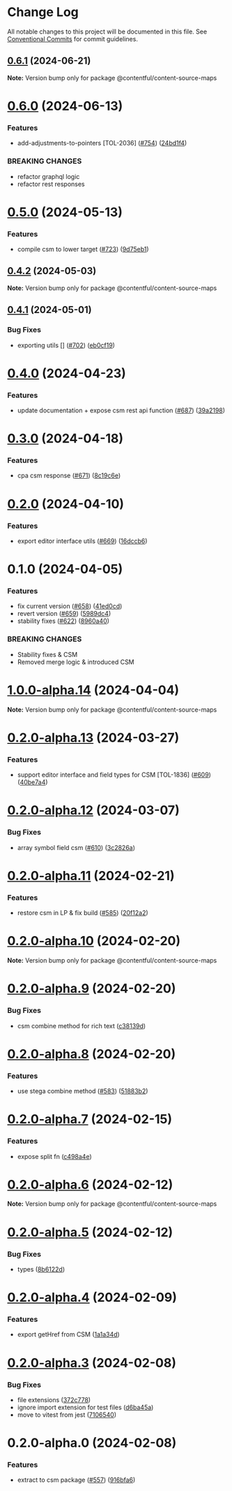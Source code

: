 # Change Log

All notable changes to this project will be documented in this file.
See [Conventional Commits](https://conventionalcommits.org) for commit guidelines.

## [0.6.1](https://github.com/contentful/live-preview/compare/@contentful/content-source-maps@0.6.0...@contentful/content-source-maps@0.6.1) (2024-06-21)

**Note:** Version bump only for package @contentful/content-source-maps





# [0.6.0](https://github.com/contentful/live-preview/compare/@contentful/content-source-maps@0.5.0...@contentful/content-source-maps@0.6.0) (2024-06-13)


### Features

* add-adjustments-to-pointers [TOL-2036] ([#754](https://github.com/contentful/live-preview/issues/754)) ([24bd1f4](https://github.com/contentful/live-preview/commit/24bd1f46bfa57e60e5690aa3dfc0713c25f820c1))


### BREAKING CHANGES

* refactor graphql logic
* refactor rest responses





# [0.5.0](https://github.com/contentful/live-preview/compare/@contentful/content-source-maps@0.4.2...@contentful/content-source-maps@0.5.0) (2024-05-13)


### Features

* compile csm to lower target ([#723](https://github.com/contentful/live-preview/issues/723)) ([9d75eb1](https://github.com/contentful/live-preview/commit/9d75eb1223f1a137dcd0eeb9e8327f7e500334e6))





## [0.4.2](https://github.com/contentful/live-preview/compare/@contentful/content-source-maps@0.4.1...@contentful/content-source-maps@0.4.2) (2024-05-03)

**Note:** Version bump only for package @contentful/content-source-maps





## [0.4.1](https://github.com/contentful/live-preview/compare/@contentful/content-source-maps@0.4.0...@contentful/content-source-maps@0.4.1) (2024-05-01)


### Bug Fixes

* exporting utils [] ([#702](https://github.com/contentful/live-preview/issues/702)) ([eb0cf19](https://github.com/contentful/live-preview/commit/eb0cf19819b35e3fa15f885c3212872e91b130a3))





# [0.4.0](https://github.com/contentful/live-preview/compare/@contentful/content-source-maps@0.3.0...@contentful/content-source-maps@0.4.0) (2024-04-23)


### Features

* update documentation + expose csm rest api function ([#687](https://github.com/contentful/live-preview/issues/687)) ([39a2198](https://github.com/contentful/live-preview/commit/39a219802a514d23243c7fa4e45f4da31b393aba))





# [0.3.0](https://github.com/contentful/live-preview/compare/@contentful/content-source-maps@0.2.0...@contentful/content-source-maps@0.3.0) (2024-04-18)


### Features

* cpa csm response ([#671](https://github.com/contentful/live-preview/issues/671)) ([8c19c6e](https://github.com/contentful/live-preview/commit/8c19c6edde05b474e57251020fbbccb7a4c53d71))





# [0.2.0](https://github.com/contentful/live-preview/compare/@contentful/content-source-maps@0.1.0...@contentful/content-source-maps@0.2.0) (2024-04-10)


### Features

* export editor interface utils ([#669](https://github.com/contentful/live-preview/issues/669)) ([16dccb6](https://github.com/contentful/live-preview/commit/16dccb68a875663237951e6e4820ab705d8c1c63))





# 0.1.0 (2024-04-05)


### Features

* fix current version ([#658](https://github.com/contentful/live-preview/issues/658)) ([41ed0cd](https://github.com/contentful/live-preview/commit/41ed0cd0a10caf0d3c81c9f6ba3d99b6e980618a))
* revert version ([#659](https://github.com/contentful/live-preview/issues/659)) ([5989dc4](https://github.com/contentful/live-preview/commit/5989dc424ddff94a3970b8d855ca4d0ff642eb34))
* stability fixes ([#622](https://github.com/contentful/live-preview/issues/622)) ([8960a40](https://github.com/contentful/live-preview/commit/8960a40f82bdb5f15796a436da9a1cb6327681c3))


### BREAKING CHANGES

* Stability fixes & CSM
* Removed merge logic & introduced CSM






# [1.0.0-alpha.14](https://github.com/contentful/live-preview/compare/@contentful/content-source-maps@0.2.0-alpha.13...@contentful/content-source-maps@1.0.0-alpha.14) (2024-04-04)

**Note:** Version bump only for package @contentful/content-source-maps





# [0.2.0-alpha.13](https://github.com/contentful/live-preview/compare/@contentful/content-source-maps@0.2.0-alpha.12...@contentful/content-source-maps@0.2.0-alpha.13) (2024-03-27)


### Features

* support editor interface and field types for CSM [TOL-1836] ([#609](https://github.com/contentful/live-preview/issues/609)) ([40be7a4](https://github.com/contentful/live-preview/commit/40be7a4d7749d18182827157f2fbcc16ce22ddd7))





# [0.2.0-alpha.12](https://github.com/contentful/live-preview/compare/@contentful/content-source-maps@0.2.0-alpha.11...@contentful/content-source-maps@0.2.0-alpha.12) (2024-03-07)


### Bug Fixes

* array symbol field csm ([#610](https://github.com/contentful/live-preview/issues/610)) ([3c2826a](https://github.com/contentful/live-preview/commit/3c2826a107f945493dd2275c2a611dd6528cfe0d))





# [0.2.0-alpha.11](https://github.com/contentful/live-preview/compare/@contentful/content-source-maps@0.2.0-alpha.10...@contentful/content-source-maps@0.2.0-alpha.11) (2024-02-21)


### Features

* restore csm in LP & fix build ([#585](https://github.com/contentful/live-preview/issues/585)) ([20f12a2](https://github.com/contentful/live-preview/commit/20f12a23b7cd1921a23c806e6acf0bc5085d9a45))





# [0.2.0-alpha.10](https://github.com/contentful/live-preview/compare/@contentful/content-source-maps@0.2.0-alpha.9...@contentful/content-source-maps@0.2.0-alpha.10) (2024-02-20)

**Note:** Version bump only for package @contentful/content-source-maps





# [0.2.0-alpha.9](https://github.com/contentful/live-preview/compare/@contentful/content-source-maps@0.2.0-alpha.8...@contentful/content-source-maps@0.2.0-alpha.9) (2024-02-20)


### Bug Fixes

* csm combine method for rich text ([c38139d](https://github.com/contentful/live-preview/commit/c38139d3efcd96e9b73b1b5c119cfef303fa27fe))





# [0.2.0-alpha.8](https://github.com/contentful/live-preview/compare/@contentful/content-source-maps@0.2.0-alpha.7...@contentful/content-source-maps@0.2.0-alpha.8) (2024-02-20)


### Features

* use stega combine method ([#583](https://github.com/contentful/live-preview/issues/583)) ([51883b2](https://github.com/contentful/live-preview/commit/51883b24f156217f290af21e0c3dc521aee27e60))





# [0.2.0-alpha.7](https://github.com/contentful/live-preview/compare/@contentful/content-source-maps@0.2.0-alpha.6...@contentful/content-source-maps@0.2.0-alpha.7) (2024-02-15)


### Features

* expose split fn ([c498a4e](https://github.com/contentful/live-preview/commit/c498a4e01a961e6fb86f8155619002ecccfbc1b6))





# [0.2.0-alpha.6](https://github.com/contentful/live-preview/compare/@contentful/content-source-maps@0.2.0-alpha.5...@contentful/content-source-maps@0.2.0-alpha.6) (2024-02-12)

**Note:** Version bump only for package @contentful/content-source-maps





# [0.2.0-alpha.5](https://github.com/contentful/live-preview/compare/@contentful/content-source-maps@0.2.0-alpha.4...@contentful/content-source-maps@0.2.0-alpha.5) (2024-02-12)


### Bug Fixes

* types ([8b6122d](https://github.com/contentful/live-preview/commit/8b6122d88abb78fa9bb413006d2f5d4f2817e8c4))





# [0.2.0-alpha.4](https://github.com/contentful/live-preview/compare/@contentful/content-source-maps@0.2.0-alpha.3...@contentful/content-source-maps@0.2.0-alpha.4) (2024-02-09)


### Features

* export getHref from CSM ([1a1a34d](https://github.com/contentful/live-preview/commit/1a1a34d7bace7580813367630f226cdfcbf99453))





# [0.2.0-alpha.3](https://github.com/contentful/live-preview/compare/@contentful/content-source-maps@0.2.0-alpha.0...@contentful/content-source-maps@0.2.0-alpha.3) (2024-02-08)


### Bug Fixes

* file extensions ([372c778](https://github.com/contentful/live-preview/commit/372c77829f4d2cc363567a58f184b6862ebd9d72))
* ignore import extension for test files ([d6ba45a](https://github.com/contentful/live-preview/commit/d6ba45a208a59d6d818b3be6917fb6d8ab6fb472))
* move to vitest from jest ([7106540](https://github.com/contentful/live-preview/commit/7106540a355f6fc497f1a8aab1828e21cc16e4a9))





# 0.2.0-alpha.0 (2024-02-08)


### Features

* extract to csm package ([#557](https://github.com/contentful/live-preview/issues/557)) ([916bfa6](https://github.com/contentful/live-preview/commit/916bfa6606cab397e7033190f5f45cb6aa08adcd))
